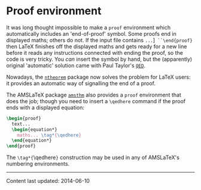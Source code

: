 # Proof environment

It was long thought impossible to make a `proof`
environment which automatically includes an 'end-of-proof' symbol.
Some proofs end in displayed maths; others do not.  If the input file
contains 
`...`\]` ``\end{proof}` then LaTeX finishes off
the displayed maths and gets ready for a new line before it reads any
instructions connected with ending the proof, so the code is very
tricky.  You _can_ insert the symbol by hand, but the
(apparently) original 'automatic' solution came with Paul Taylor's
[`QED`](http://ctan.org/pkg/QED).

Nowadays, the [`ntheorem`](http://ctan.org/pkg/ntheorem) package now solves the problem for
LaTeX users: it provides an automatic way of signalling
the end of a proof.

The AMSLaTeX package [`amsthm`](http://ctan.org/pkg/amsthm) also provides a
`proof` environment that does the job; though you need to
insert a `\qedhere` command if the proof ends with a displayed
equation:
```latex
\begin{proof}
  text...
  \begin{equation*}
    maths... \tag*{\qedhere}
  \end{equation*}
\end{proof}
```
The `\tag*{`\qedhere`}` construction may be used in any of
AMSLaTeX's numbering environments.


----

Content last updated: 2014-06-10
